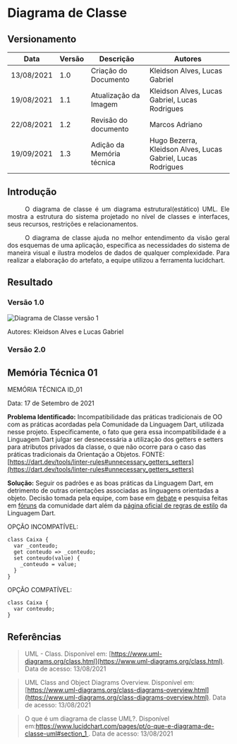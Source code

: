 
# Diagrama de Classe

## Versionamento
| Data | Versão | Descrição | Autores |
| -------- | -------- | -------- | ---|
|   13/08/2021   |  1.0    |  Criação do Documento    | Kleidson Alves, Lucas Gabriel
| 19/08/2021 | 1.1 | Atualização da Imagem | Kleidson Alves, Lucas Gabriel, Lucas Rodrigues
| 22/08/2021 | 1.2 | Revisão do documento | Marcos Adriano
| 19/09/2021 | 1.3 | Adição da Memória técnica | Hugo Bezerra, Kleidson Alves, Lucas Gabriel, Lucas Rodrigues 

## Introdução
<div style="text-indent: 40px; text-align: justify">
<p>
O diagrama de classe é um diagrama estrutural(estático) UML. Ele mostra a estrutura do sistema projetado no nível de classes e interfaces, seus recursos, restrições e relacionamentos.
</p>
<p>
O diagrama de classe ajuda no melhor entendimento da visão geral dos esquemas de uma aplicação, especifica as necessidades do sistema de maneira visual e ilustra modelos de dados de qualquer complexidade. Para realizar a elaboração do artefato, a equipe utilizou a ferramenta lucidchart.
</p>
</div>

## Resultado

### Versão 1.0

![Diagrama de Classe versão 1](https://i.imgur.com/VDlHHIl.png)

<p>Autores: Kleidson Alves e Lucas Gabriel</p>

### Versão 2.0



## Memória Técnica 01
MEMÓRIA TÉCNICA ID_01

Data: 17 de Setembro de 2021

**Problema Identificado:** 
Incompatibilidade das práticas tradicionais de OO com as práticas acordadas pela Comunidade da Linguagem Dart, utilizada nesse projeto.
Especificamente, o fato que gera essa incompatibilidade é a Linguagem Dart julgar ser desnecessária a utilização dos getters e setters para atributos privados da classe,  o que não ocorre para o caso das práticas tradicionais da Orientação a Objetos.
FONTE: [https://dart.dev/tools/linter-rules#unnecessary_getters_setters](https://dart.dev/tools/linter-rules#unnecessary_getters_setters)

**Solução:** 
Seguir os padrões e as boas práticas da Linguagem Dart, em detrimento de outras orientações associadas as linguagens orientadas a objeto.
Decisão tomada pela equipe, com base em [debate](https://i.imgur.com/tsUMTew.png) e pesquisa feitas em [fóruns](https://stackoverflow.com/questions/61720221/why-should-i-avoid-wrapping-fields-in-getters-and-setters) da comunidade dart além da [página oficial de regras de estilo](https://dart.dev/tools/linter-rules#unnecessary_getters_setters) da Linguagem Dart.

OPÇÃO INCOMPATÍVEL:

    class Caixa {
      var _conteudo;
      get conteudo => _conteudo;
      set conteudo(value) {
        _conteudo = value;
      }
    }


OPÇÃO COMPATÍVEL:

    class Caixa {
      var conteudo;
    }



## Referências
> UML - Class. Disponível em: [https://www.uml-diagrams.org/class.html](https://www.uml-diagrams.org/class.html). Data de acesso: 13/08/2021

> UML Class and Object Diagrams Overview. Disponível em:[https://www.uml-diagrams.org/class-diagrams-overview.html](https://www.uml-diagrams.org/class-diagrams-overview.html). Data de acesso: 13/08/2021


> O que é um diagrama de classe UML?. Disponível em:[https://www.lucidchart.com/pages/pt/o-que-e-diagrama-de-classe-uml#section_1
](https://www.lucidchart.com/pages/pt/o-que-e-diagrama-de-classe-uml#section_1). Data de acesso: 13/08/2021